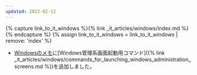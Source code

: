 ```yaml
---
updated: 2022-02-12
---
```

{% capture link_to_it_windows %}{% link _it_articles/windows/index.md %}{% endcapture %}
{% assign link_to_it_windows = link_to_it_windows | remove: 'index' %}

- [Windowsのメモ]({{link_to_it_windows}})に[Windows管理系画面起動用コマンド]({% link _it_articles/windows/commands_for_launching_windows_administration_screens.md %})を追加しました。